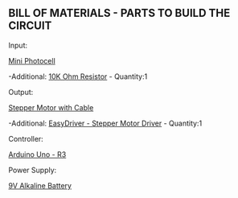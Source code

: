 BILL OF MATERIALS - PARTS TO BUILD THE CIRCUIT
----------------------------------------------
Input:

[Mini Photocell](https://www.sparkfun.com/products/9088)

 -Additional:
 [10K Ohm Resistor](https://www.sparkfun.com/products/8374) - Quantity:1

Output:

[Stepper Motor with Cable](https://www.sparkfun.com/products/9238)

 -Additional:
 [EasyDriver - Stepper Motor Driver](https://www.sparkfun.com/products/12779) - Quantity:1


Controller:

[Arduino Uno - R3](https://www.sparkfun.com/products/11021)


Power Supply:

[9V Alkaline Battery](https://www.sparkfun.com/products/10218)



